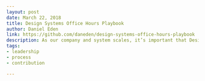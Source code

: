 ```yaml
---
layout: post
date: March 22, 2018
title: Design Systems Office Hours Playbook
author: Daniel Eden
link: https://github.com/daneden/design-systems-office-hours-playbook
description: As our company and system scales, it’s important that Design System team members have a common approach to attending and operating office hours. Office hours are our most direct channel of input from the product teams we serve, making it an important part of our work.
tags:
- leadership
- process
- contribution

---
```


<!-- ========================
AVAILABLE TAGS
=============================
- animation
- code
- contribution
- design-tokens
- leadership
- patterns
- process
- sketch
============================= -->